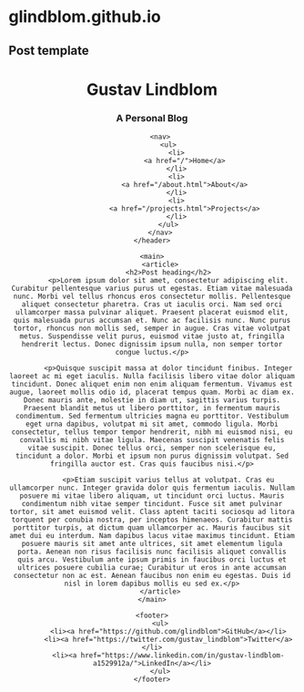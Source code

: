 # glindblom.github.io

## Post template
<!DOCTYPE html>
<html>

<head>
	<meta name="viewport" content="width=device-width, initial-scale=1">
	<link rel="stylesheet" href="~/assets/styles.css">
	<title>Gustav Lindblom - Lorem Ipsum</title>
</head>

<body>
	<header>
		<h1>Gustav Lindblom</h1>
		<h3>A Personal Blog</h3>

		<nav>
			<ul>
				<li>
					<a href="/">Home</a>
				</li>
				<li>
					<a href="/about.html">About</a>
				</li>
				<li>
					<a href="/projects.html">Projects</a>
				</li>
			</ul>
		</nav>
	</header>

	<main>
		<article>
			<h2>Post heading</h2>
			<p>Lorem ipsum dolor sit amet, consectetur adipiscing elit. Curabitur pellentesque varius purus ut egestas. Etiam vitae malesuada nunc. Morbi vel tellus rhoncus eros consectetur mollis. Pellentesque aliquet consectetur pharetra. Cras ut iaculis orci. Nam sed orci ullamcorper massa pulvinar aliquet. Praesent placerat euismod elit, quis malesuada purus accumsan et. Nunc ac facilisis nunc. Nunc purus tortor, rhoncus non mollis sed, semper in augue. Cras vitae volutpat metus. Suspendisse velit purus, euismod vitae justo at, fringilla hendrerit lectus. Donec dignissim ipsum nulla, non semper tortor congue luctus.</p>

			<p>Quisque suscipit massa at dolor tincidunt finibus. Integer laoreet ac mi eget iaculis. Nulla facilisis libero vitae dolor aliquam tincidunt. Donec aliquet enim non enim aliquam fermentum. Vivamus est augue, laoreet mollis odio id, placerat tempus quam. Morbi ac diam ex. Donec mauris ante, molestie in diam ut, sagittis varius turpis. Praesent blandit metus ut libero porttitor, in fermentum mauris condimentum. Sed fermentum ultricies magna eu porttitor. Vestibulum eget urna dapibus, volutpat mi sit amet, commodo ligula. Morbi consectetur, tellus tempor tempor hendrerit, nibh mi euismod nisi, eu convallis mi nibh vitae ligula. Maecenas suscipit venenatis felis vitae suscipit. Donec tellus orci, semper non scelerisque eu, tincidunt a dolor. Morbi et ipsum non purus dignissim volutpat. Sed fringilla auctor est. Cras quis faucibus nisi.</p>

			<p>Etiam suscipit varius tellus at volutpat. Cras eu ullamcorper nunc. Integer gravida dolor quis fermentum iaculis. Nullam posuere mi vitae libero aliquam, ut tincidunt orci luctus. Mauris condimentum nibh vitae semper tincidunt. Fusce sit amet pulvinar tortor, sit amet euismod velit. Class aptent taciti sociosqu ad litora torquent per conubia nostra, per inceptos himenaeos. Curabitur mattis porttitor turpis, at dictum quam ullamcorper ac. Mauris faucibus sit amet dui eu interdum. Nam dapibus lacus vitae maximus tincidunt. Etiam posuere mauris sit amet ante ultrices, sit amet elementum ligula porta. Aenean non risus facilisis nunc facilisis aliquet convallis quis arcu. Vestibulum ante ipsum primis in faucibus orci luctus et ultrices posuere cubilia curae; Curabitur ut eros in ante accumsan consectetur non ac est. Aenean faucibus non enim eu egestas. Duis id nisl in lorem dapibus mollis eu sed ex.</p>
		</article>
	</main>

	<footer>
		<ul>
			<li><a href="https://github.com/glindblom">GitHub</a></li>
			<li><a href="https://twitter.com/gustav_lindblom">Twitter</a></li>
			<li><a href="https://www.linkedin.com/in/gustav-lindblom-a1529912a/">LinkedIn</a></li>
		</ul>
	</footer>

</body>

</html>